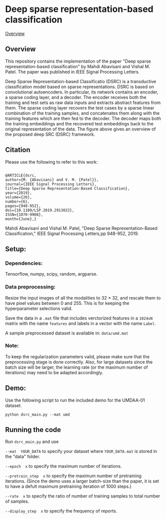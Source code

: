 # Deep sparse representation-based classification
[Overview](https://github.com/mahdiabavisani/DSRC/files/3164958/diagram_1.pdf)


## Overview
This repository contains the implementation of the paper "Deep sparse representation-based classification" by Mahdi Abavisani and Vishal M. Patel. The paper was published in IEEE Signal Processing Letters.

Deep Sparse Representation-based Classificatio (DSRC) is a transductive classification model based on sparse representations. DSRC is based on convolutional autoencoders. In particular, its network contains an encoder, a sparse coding layer, and a decoder. The encoder receives both the training and test sets as raw data inputs and extracts abstract features from them. The sparse coding layer recovers the test cases by a sparse linear combination of the training samples, and concatenates them along with the training features which are then fed to the decoder. The decoder maps both the training embeddings and the recovered test embeddings back to the original representation of the data. The figure above gives an overview of the proposed deep SRC (DSRC) framework.

## Citation

Please use the following to refer to this work:

<pre><code>
@ARTICLE{dsrc, 
author={M. {Abavisani} and V. M. {Patel}}, 
journal={IEEE Signal Processing Letters}, 
title={Deep Sparse Representation-Based Classification}, 
year={2019}, 
volume={26}, 
number={6}, 
pages={948-952}, 
doi={10.1109/LSP.2019.2913022}, 
ISSN={1070-9908}, 
month={June},}
</code></pre>

Mahdi Abavisani and Vishal M. Patel, "Deep Sparse Representation-Based Classification," IEEE Signal Processing Letters,pp 948-952, 2019.


## Setup:
### Dependencies:
Tensorflow, numpy, scipy, random, argparse.
### Data preprocessing:
Resize the input images of all the modalities to 32 × 32, and rescale them to have pixel values between 0 and 255.   This is for keeping the hyperparameter selections valid. 

Save the data in a `.mat` file that includes verctorized features in a `1024xN` matrix with the name `features` and labels in a vector with the name `Label`.

A sample preprocessed dataset is available in: `data/umd.mat` 

### Note:
To keep the regularization parameters valid, please make sure that the preprocessing stage is done correctly. Also, for large datasets since the batch size will be larger, the learning rate (or the maximum number of iterations) may need to be adapted accordingly. 

## Demo:
Use the following script to run the included demo for the UMDAA-01 dataset.

```
python dsrc_main.py --mat umd 
```

## Running the code

Run `dsrc_main.py` and use

`--mat  YOUR_DATA` to specify your dataset where `YOUR_DATA.mat` is stored in the "data" folder.

`--epoch  x` to specify the maximum number of iterations.

`--pretrain_step  x` to specify the maximum number of pretraining iterations. (Since the demo uses a larger batch-size than the paper, it is set to have a defult maximum pretraining iteration of 1000 steps.)

`--rate  x` to specify the ratio of number of training samples to total number of samples.

`--display_step  x` to specify the frequency of reports.







